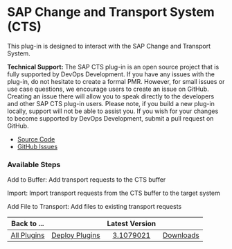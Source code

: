 
# SAP Change and Transport System (CTS)

This plug-in is designed to interact with the SAP Change and Transport System.


**Technical Support:** The SAP CTS plug-in is an open source project that is fully supported by DevOps Development. If you have any issues with the plug-in, do not hesitate to create a formal PMR. However, for small issues or use case questions, we encourage users to create an issue on GitHub. Creating an issue there will allow you to speak directly to the developers and other SAP CTS plug-in users. Please note, if you build a new plug-in locally, support will not be able to assist you. If you wish for your changes to become supported by DevOps Development, submit a pull request on GitHub.

* [Source Code](https://github.com/IBM-UrbanCode/SAP-CTS)
* [GitHub Issues](https://github.com/IBM-UrbanCode/SAP-CTS/issues)


### Available Steps

Add to Buffer: Add transport requests to the CTS buffer

Import: Import transport requests from the CTS buffer to the target system

Add File to Transport: Add files to existing transport requests



|Back to ...||Latest Version||
| :---: | :---: | :---: | :---: |
|[All Plugins](../../index.md)|[Deploy Plugins](../README.md)|[3.1079021](https://raw.githubusercontent.com/UrbanCode/IBM-UCD-PLUGINS/main/files/SAP-CTS/SAP-CTS-3.1079021.zip)|[Downloads](downloads.md)|

